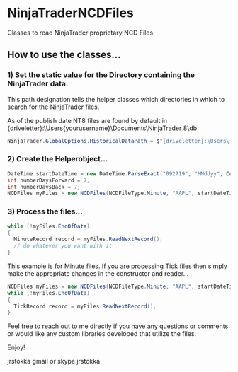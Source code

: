 # NinjaTraderNCDFiles
Classes to read NinjaTrader proprietary NCD Files.

## How to use the classes...

### 1) Set the static value for the Directory containing the NinjaTrader data.

This path designation tells the helper classes which directories in which to search for the NinjaTrader files.

As of the publish date NT8 files are found by default in 
{driveletter}:\Users\{yourusername}\Documents\NinjaTrader 8\db

```csharp
NinjaTrader.GlobalOptions.HistoricalDataPath = $"{driveletter}:\Users\{yourusername}\Documents\NinjaTrader 8\db";
```

### 2) Create the Helperobject...

```csharp
DateTime startDateTime = new DateTime.ParseExact("092719", "MMddyy", CultureInfo.InvariantCulture);
int numberDaysForward = 7;
int numberDaysBack = 7;
NCDFiles myFiles = new NCDFiles(NCDFileType.Minute, "AAPL", startDateTime, numberDaysForward, numberDaysBack);
```

### 3) Process the files...

```csharp
while (!myFiles.EndOfData)
{
  MinuteRecord record = myFiles.ReadNextRecord();
  // do whatever you want with it
}
```

This example is for Minute files.  If you are processing Tick files then simply make the appropriate changes in the constructor and reader...

```csharp
NCDFiles myFiles = new NCDFiles(NCDFileType.Minute, "AAPL", startDateTime, numberDaysForward, numberDaysBack);
while (!myFiles.EndOfData)
{
  TickRecord record = myFiles.ReadNextRecord();
}
```

Feel free to reach out to me directly if you have any questions or comments or would like any custom libraries developed that utilize the files.

Enjoy!

jrstokka gmail or skype jrstokka
